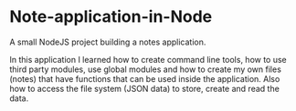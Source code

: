 # Note-application-in-Node
A small NodeJS project building a notes application.

In this application I learned how to create command line tools, how to use third party modules, use global modules and how to create my own files (notes) that have functions that can be used inside the application.
Also how to access the file system (JSON data) to store, create and read the data.
